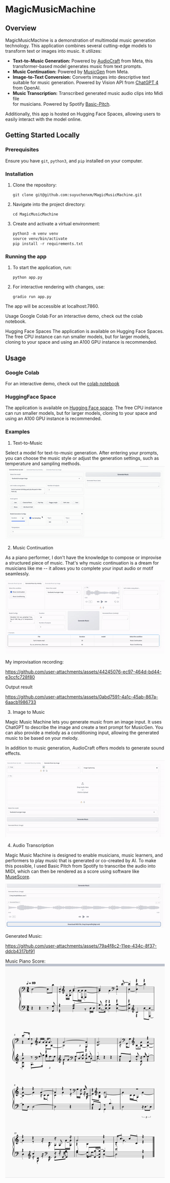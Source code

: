 # MagicMusicMachine

## Overview
MagicMusicMachine is a demonstration of multimodal music generation technology. This application combines several cutting-edge models to transform text or images into music. It utilizes:

- **Text-to-Music Generation:** Powered by [AudioCraft](https://github.com/facebookresearch/audiocraft) from Meta, this 
  transformer-based model generates music from text prompts.
- **Music Continuation:** Powered by [MusicGen](https://github.com/facebookresearch/audiocraft/blob/main/model_cards/MUSICGEN_MODEL_CARD.md) from Meta. 
- **Image-to-Text Conversion:** Converts images into descriptive text suitable for 
  music generation. Powered by Vision API from [ChatGPT 4](https://platform.openai.com/docs/guides/vision) from OpenAI.
- **Music Transcription:** Transcribed generated music audio clips into Midi file  
  for musicians. Powered by Spotify [Basic-Pitch](https://github.com/spotify/basic-pitch).

Additionally, this app is hosted on Hugging Face Spaces, allowing users to easily interact with the model online.

## Getting Started Locally

### Prerequisites
Ensure you have `git`, `python3`, and `pip` installed on your computer.

### Installation

1. Clone the repository:
   ```shell
   git clone git@github.com:suyuchenxm/MagicMusicMachine.git
    ```

2. Navigate into the project directory:

    ``` shell
   cd MagicMusicMachine
   ```

3. Create and activate a virtual environment:
    
    ```shell
    python3 -m venv venv
    source venv/bin/activate
    pip install -r requirements.txt
    ```

### Running the app
1. To start the application, run:
    ```shell
    python app.py
    ```
2. For interactive rendering with changes, use:
    
    ```shell
    gradio run app.py
    ```

The app will be accessible at localhost:7860.

Usage
Google Colab
For an interactive demo, check out the colab notebook.

Hugging Face Spaces
The application is available on Hugging Face Spaces. The free CPU instance can run smaller models, but for larger models, cloning to your space and using an A100 GPU instance is recommended.

## Usage
### Google Colab
For an interactive demo, check out the [colab notebook](MagicMusicMachine_Colab_Demo.ipynb)

### HuggingFace Space
The application is available on [Hugging Face space](https://huggingface.co/spaces/SuriC-nyc/MagicMusicMachine). 
The free CPU instance can run smaller models, but for larger models, 
cloning to your space and using an A100 GPU instance is recommended.


### Examples
1. Text-to-Music 

Select a model for text-to-music generation. After entering your prompts, you can choose the music style or adjust the generation settings, such as temperature and sampling methods.
![alt text](data/readmedata/text-to-music.gif)

2. Music Continuation

As a piano performer, I don't have the knowledge to compose or improvise a structured piece of music. That's why music continuation is a dream for musicians like me -- it allows you to complete your input audio or motif seamlessly.


![alt text](data/readmedata/melody_continuation_recording.gif)

My improvisation recording: 


https://github.com/user-attachments/assets/44245076-ec97-464d-bd44-e3ccfc728f80


Output result


https://github.com/user-attachments/assets/0abd7591-4a1c-45ab-867a-6aacb1986733




3. Image to Music

Magic Music Machine lets you generate music from an image input. It uses ChatGPT to describe the image and create a text prompt for MusicGen. You can also provide a melody as a conditioning input, allowing the generated music to be based on your melody.

In addition to music generation, AudioCraft offers models to generate sound effects.

![alt text](data/readmedata/image-to-music-recording.gif)

4. Audio Transcription 

Magic Music Machine is designed to enable musicians, music learners, and performers to play music that is generated or co-created by AI. To make this possible, I used Basic Pitch from Spotify to transcribe the audio into MIDI, which can then be rendered as a score using software like [MuseScore](https://musescore.org/en). 

![alt text](data/readmedata/audio-transcription.gif)

Generated Music:


https://github.com/user-attachments/assets/79a4f8c2-11ee-434c-8f37-ddcb4317bf91


Music Piano Score:
![alt text](data/readmedata/image-to-music-score.png)

